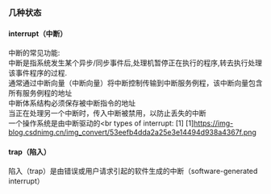 ### 几种状态
#### interrupt（中断）
中断的常见功能:  
中断是指系统发生某个异步/同步事件后,处理机暂停正在执行的程序,转去执行处理该事件程序的过程.<br/>
通常通过中断向量（中断向量）将中断控制传输到中断服务例程，该中断向量包含所有服务例程的地址<br/>
中断体系结构必须保存被中断指令的地址<br/>
当正在处理另一个中断时，传入中断被禁用，以防止丢失的中断<br/>
一个操作系统是由中断驱动的<br
types of interrupt: [1]
[1]https://img-blog.csdnimg.cn/img_convert/53eefb4dda2a25e3e14494d938a4367f.png

#### trap（陷入）
陷入（trap）是由错误或用户请求引起的软件生成的中断（software-generated interrupt）<br/>

